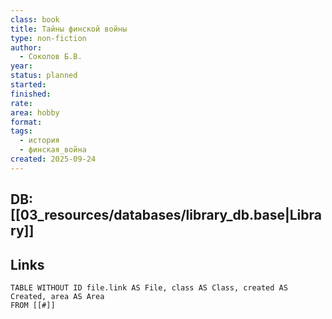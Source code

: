```yaml
---
class: book
title: Тайны финской войны
type: non-fiction
author:
  - Соколов Б.В.
year:
status: planned
started:
finished:
rate:
area: hobby
format:
tags:
  - история
  - финская_война
created: 2025-09-24
---
```

## DB: [[03_resources/databases/library_db.base|Library]]

## Links

```dataview
TABLE WITHOUT ID file.link AS File, class AS Class, created AS Created, area AS Area
FROM [[#]]
````